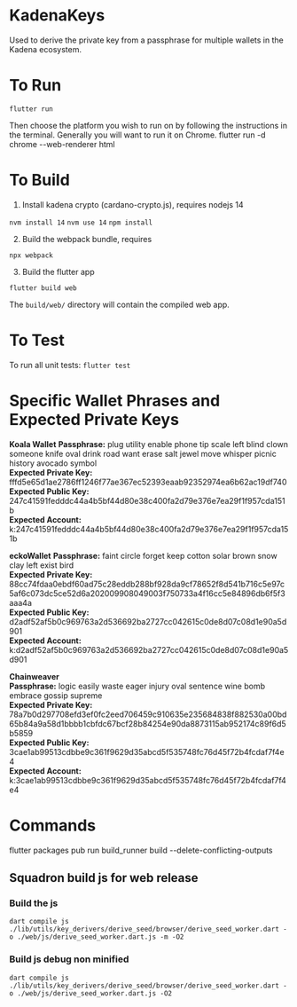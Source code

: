 # KadenaKeys

Used to derive the private key from a passphrase for multiple wallets in the Kadena ecosystem.

# To Run

`flutter run`

Then choose the platform you wish to run on by following the instructions in the terminal.
Generally you will want to run it on Chrome.
flutter run -d chrome --web-renderer html

# To Build

1. Install kadena crypto (cardano-crypto.js), requires nodejs 14

`nvm install 14`
`nvm use 14`
`npm install`

2. Build the webpack bundle, requires

`npx webpack`

3. Build the flutter app

`flutter build web`

The `build/web/` directory will contain the compiled web app.

# To Test

To run all unit tests:
`flutter test`

# Specific Wallet Phrases and Expected Private Keys
**Koala Wallet**
**Passphrase:** plug utility enable phone tip scale left blind clown someone knife oval drink road want erase salt jewel move whisper picnic history avocado symbol  
**Expected Private Key:** fffd5e65d1ae2786ff1246f77ae367ec52393eaab92352974ea6b62ac19df740  
**Expected Public Key:** 247c41591fedddc44a4b5bf44d80e38c400fa2d79e376e7ea29f1f957cda151b  
**Expected Account:** k:247c41591fedddc44a4b5bf44d80e38c400fa2d79e376e7ea29f1f957cda151b  

**eckoWallet**
**Passphrase:** faint circle forget keep cotton solar brown snow clay left exist bird  
**Expected Private Key:** 88cc74fdaa0ebdf60ad75c28eddb288bf928da9cf78652f8d541b716c5e97c5af6c073dc5ce52d6a202009908049003f750733a4f16cc5e84896db6f5f3aaa4a  
**Expected Public Key:** d2adf52af5b0c969763a2d536692ba2727cc042615c0de8d07c08d1e90a5d901  
**Expected Account:** k:d2adf52af5b0c969763a2d536692ba2727cc042615c0de8d07c08d1e90a5d901  

**Chainweaver**  
**Passphrase:** logic easily waste eager injury oval sentence wine bomb embrace gossip supreme  
**Expected Private Key:** 78a7b0d297708efd3ef0fc2eed706459c910635e235684838f882530a00bd65b84a9a58d1bbbb1cbfdc67bcf28b84254e90da8873115ab952174c89f6d5b5859  
**Expected Public Key:** 3cae1ab99513cdbbe9c361f9629d35abcd5f535748fc76d45f72b4fcdaf7f4e4  
**Expected Account:** k:3cae1ab99513cdbbe9c361f9629d35abcd5f535748fc76d45f72b4fcdaf7f4e4  

# Commands
flutter packages pub run build_runner build --delete-conflicting-outputs

## Squadron build js for web release
### Build the js
`dart compile js ./lib/utils/key_derivers/derive_seed/browser/derive_seed_worker.dart -o ./web/js/derive_seed_worker.dart.js -m -O2`
### Build js debug non minified
`dart compile js ./lib/utils/key_derivers/derive_seed/browser/derive_seed_worker.dart -o ./web/js/derive_seed_worker.dart.js -O2`